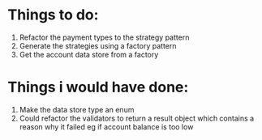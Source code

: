 # Things to do:
1. Refactor the payment types to the strategy pattern
2. Generate the strategies using a factory pattern
3. Get the account data store from a factory


# Things i would have done:
1. Make the data store type an enum
2. Could refactor the validators to return a result object which contains a reason why it failed eg if account balance is too low